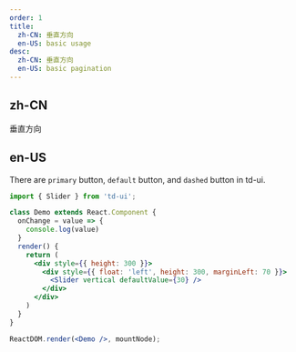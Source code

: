 ```yaml
---
order: 1
title:
  zh-CN: 垂直方向
  en-US: basic usage
desc:
  zh-CN: 垂直方向
  en-US: basic pagination
---
```


## zh-CN

垂直方向

## en-US

There are `primary` button, `default` button, and `dashed` button in td-ui.

```jsx
import { Slider } from 'td-ui';

class Demo extends React.Component {
  onChange = value => {
    console.log(value)
  }
  render() {
    return (
      <div style={{ height: 300 }}>
        <div style={{ float: 'left', height: 300, marginLeft: 70 }}>
          <Slider vertical defaultValue={30} />
        </div>
      </div>
    )
  }
}

ReactDOM.render(<Demo />, mountNode);
```
